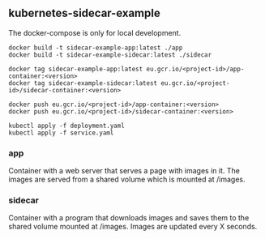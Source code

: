 ## kubernetes-sidecar-example

The docker-compose is only for local development.

```console
docker build -t sidecar-example-app:latest ./app
docker build -t sidecar-example-sidecar:latest ./sidecar

docker tag sidecar-example-app:latest eu.gcr.io/<project-id>/app-container:<version>
docker tag sidecar-example-sidecar:latest eu.gcr.io/<project-id>/sidecar-container:<version>

docker push eu.gcr.io/<project-id>/app-container:<version>
docker push eu.gcr.io/<project-id>/sidecar-container:<version>

kubectl apply -f deployment.yaml
kubectl apply -f service.yaml
```

### app
Container with a web server that serves a page with images in it. The images are served from a shared volume which is mounted at /images.

### sidecar
Container with a program that downloads images and saves them to the shared volume mounted at /images. Images are updated every X seconds.
